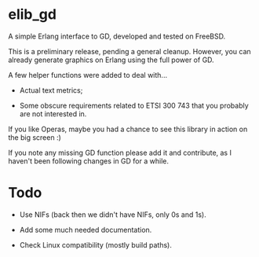 elib_gd
=======

A simple Erlang interface to GD, developed and tested on FreeBSD.

This is a preliminary release, pending a general cleanup. However, you
can already generate graphics on Erlang using the full power of GD.

A few helper functions were added to deal with...

- Actual text metrics;

- Some obscure requirements related to ETSI 300 743 that you probably
  are not interested in.

If you like Operas, maybe you had a chance to see this library in action
on the big screen :)

If you note any missing GD function please add it and contribute, as I
haven't been following changes in GD for a while.

Todo
====

- Use NIFs (back then we didn't have NIFs, only 0s and 1s).

- Add some much needed documentation.

- Check Linux compatibility (mostly build paths).

<!-- Local Variables: -->
<!-- fill-column: 75 -->
<!-- End: -->
